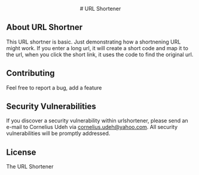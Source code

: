 <p align="center"># URL Shortener</p>

## About URL Shortner

This URL shortner is basic. Just demonstrating how a shortnening URL might work.
If you enter a long url, it will create a short code and map it to the url, when you click the short link, it uses the code to find the original url.

## Contributing

Feel free to report a bug, add a feature


## Security Vulnerabilities

If you discover a security vulnerability within urlshortener, please send an e-mail to Cornelius Udeh via [cornelius.udeh@yahoo.com](mailto:cornelius.udeh@yahoo.com). All security vulnerabilities will be promptly addressed.

## License

The URL Shortener 
